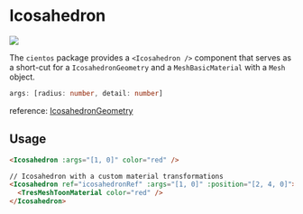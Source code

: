 # Icosahedron

![](/cientos/icosahedron.png)

The `cientos` package provides a `<Icosahedron />` component that serves as a short-cut for a `IcosahedronGeometry` and a `MeshBasicMaterial` with a `Mesh` object.

```typescript
args: [radius: number, detail: number]
```
reference: [IcosahedronGeometry](https://threejs.org/docs/?q=ico#api/en/geometries/IcosahedronGeometry)

## Usage

```html
<Icosahedron :args="[1, 0]" color="red" />

// Icosahedron with a custom material transformations
<Icosahedron ref="icosahedronRef" :args="[1, 0]" :position="[2, 4, 0]">
  <TresMeshToonMaterial color="red" />
</Icosahedron>
```
